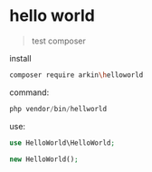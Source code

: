 # hello world
> test composer

install
```bash
composer require arkin\helloworld
```

command:
```php
php vendor/bin/hellworld
```


use:
```php
use HelloWorld\HelloWorld;

new HelloWorld();
```

